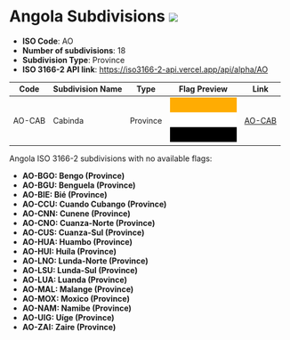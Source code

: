 # Angola Subdivisions ![](https://flagcdn.com/h40/ao.png)

- **ISO Code**: AO
- **Number of subdivisions**: 18
- **Subdivision Type**: Province
- **ISO 3166-2 API link**: https://iso3166-2-api.vercel.app/api/alpha/AO

| Code  | Subdivision Name         | Type | Flag Preview | Link |
|-------|--------------------------|--------------| -------------- |----------|
| AO-CAB | Cabinda | Province | <img src='https://raw.githubusercontent.com/amckenna41/iso3166-flag-icons/main/iso3166-2-icons/AO/AO-CAB.svg' height='80'> | [AO-CAB](https://github.com/amckenna41/iso3166-flag-icons/blob/main/iso3166-2-icons/AO/AO-CAB.svg) |

Angola ISO 3166-2 subdivisions with no available flags:

* **AO-BGO: Bengo (Province)**
* **AO-BGU: Benguela (Province)**
* **AO-BIE: Bié (Province)**
* **AO-CCU: Cuando Cubango (Province)**
* **AO-CNN: Cunene (Province)**
* **AO-CNO: Cuanza-Norte (Province)**
* **AO-CUS: Cuanza-Sul (Province)**
* **AO-HUA: Huambo (Province)**
* **AO-HUI: Huíla (Province)**
* **AO-LNO: Lunda-Norte (Province)**
* **AO-LSU: Lunda-Sul (Province)**
* **AO-LUA: Luanda (Province)**
* **AO-MAL: Malange (Province)**
* **AO-MOX: Moxico (Province)**
* **AO-NAM: Namibe (Province)**
* **AO-UIG: Uíge (Province)**
* **AO-ZAI: Zaire (Province)**
